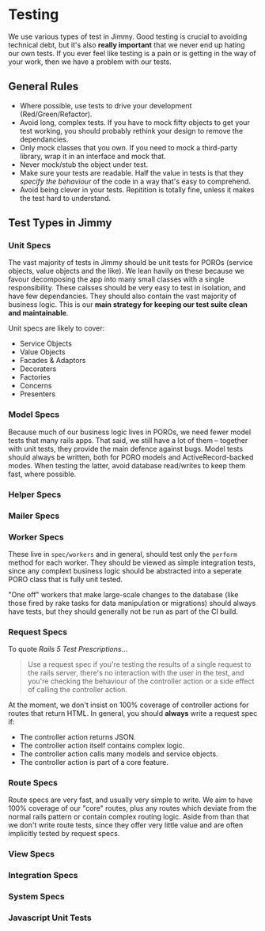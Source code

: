 # Testing

We use various types of test in Jimmy. Good testing is crucial to avoiding technical debt, but it's also **really important** that we never end up hating our own tests. If you ever feel like testing is a pain or is getting in the way of your work, then we have a problem with our tests.

## General Rules

- Where possible, use tests to drive your development (Red/Green/Refactor).
- Avoid long, complex tests. If you have to mock fifty objects to get your test working, you should probably rethink your design to remove the dependancies.
- Only mock classes that you own. If you need to mock a third-party library, wrap it in an interface and mock that.
- Never mock/stub the object under test.
- Make sure your tests are readable. Half the value in tests is that they _specify the behaviour_ of the code in a way that's easy to comprehend.
- Avoid being clever in your tests. Repitition is totally fine, unless it makes the test hard to understand.

## Test Types in Jimmy

### Unit Specs

The vast majority of tests in Jimmy should be unit tests for POROs (service objects, value objects and the like). We lean havily on these because we favour decomposing the app into many small classes with a single responsibility. These calsses should be very easy to test in isolation, and have few dependancies. They should also contain the vast majority of business logic. This is our **main strategy for keeping our test suite clean and maintainable**.

Unit specs are likely to cover:

- Service Objects
- Value Objects
- Facades & Adaptors
- Decoraters
- Factories
- Concerns
- Presenters

### Model Specs

Because much of our business logic lives in POROs, we need fewer model tests that many rails apps. That said, we still have a lot of them – together with unit tests, they provide the main defence against bugs. Model tests should always be written, both for PORO models and ActiveRecord-backed modes. When testing the latter, avoid database read/writes to keep them fast, where possible.

### Helper Specs

### Mailer Specs

### Worker Specs

These live in `spec/workers` and in general, should test only the `perform` method for each worker. They should be viewed as simple integration tests, since any complext business logic should be abstracted into a seperate PORO class that is fully unit tested.

"One off" workers that make large-scale changes to the database (like those fired by rake tasks for data manipulation or migrations) should always have tests, but they should generally not be run as part of the CI build.

### Request Specs

To quote _Rails 5 Test Prescriptions_...

> Use a request spec if you're testing the results of a single request to the rails server, there's no interaction with the user in the test, and you're checking the behaviour of the controller action or a side effect of calling the controller action.

At the moment, we don't insist on 100% coverage of controller actions for routes that return HTML. In general, you should **always** write a request spec if:

- The controller action returns JSON.
- The controller action itself contains complex logic.
- The controller action calls many models and service objects.
- The controller action is part of a core feature.

### Route Specs

Route specs are very fast, and usually very simple to write. We aim to have 100% coverage of our "core" routes, plus any routes which deviate from the normal rails pattern or contain complex routing logic. Aside from than that we don't write route tests, since they offer very little value and are often implicitly tested by request specs.

### View Specs

### Integration Specs

### System Specs

### Javascript Unit Tests
